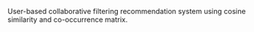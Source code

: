 User-based collaborative filtering recommendation system using cosine similarity and co-occurrence matrix.
